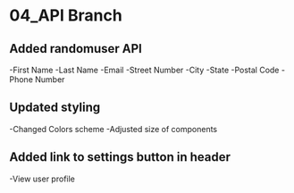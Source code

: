 # 04_API Branch

## Added randomuser API

-First Name
-Last Name
-Email
-Street Number
-City
-State
-Postal Code
-Phone Number

## Updated styling

-Changed Colors scheme
-Adjusted size of components

## Added link to settings button in header

-View user profile
